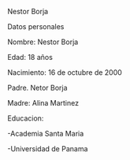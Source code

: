 Nestor  Borja


Datos personales

Nombre: Nestor Borja

Edad: 18 años

Nacimiento: 16 de octubre de 2000

Padre. Netor Borja

Madre: Alina Martinez


Educacion: 

-Academia Santa Maria

-Universidad de Panama
